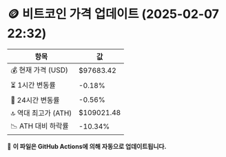 # 🪙 비트코인 가격 업데이트 (2025-02-07 22:32)

| 항목                | 값 |
|--------------------|----------------|
| 💰 현재 가격 (USD) | $97683.42 |
| ⏳ 1시간 변동률    | -0.18% |
| 📆 24시간 변동률   | -0.56% |
| 🔝 역대 최고가 (ATH) | $109021.48 |
| 📉 ATH 대비 하락률 | -10.34% |

🔄 **이 파일은 GitHub Actions에 의해 자동으로 업데이트됩니다.**
